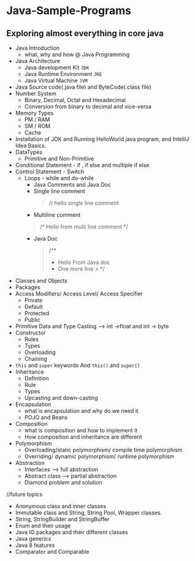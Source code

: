 # Java-Sample-Programs
## Exploring almost everything in core java
- Java Introduction
  - what, why and how @ Java Programming
- Java Architecture
  - Java development Kit `JDK`
  - Java Runtime Environment `JRE`
  - Java Virtual Machine `JVM`
- Java Source code(.java file) and ByteCode(.class file)
- Number System
  - Binary, Decimal, Octal and Hexadecimal
  - Conversion from binary to decimal and vice-versa
- Memory Types
  - PM / RAM
  - SM / ROM
  - Cache
- Installation of JDK and Running HelloWorld.java program, and IntelliJ Idea Basics.
- DataTypes
  - Primitive and Non-Primitive
- Conditional Statement - if , if else and multiple if else
- Control Statement - Switch
  - Loops - while and do-while
    - Java Comments and Java Doc
    - Single line comment
      > // hello single line comment
    - Multiline comment
    > /*
    >   Hello from
    >   multi line comment
    >   */
    - Java Doc
      > /**
      >  * Hello From Java doc
      >  * One more line
           >  */
- Classes and Objects
- Packages
- Access Modifiers/ Access Level/ Access Specifier
  - Private
  - Default
  - Protected
  - Public
- Primitive Data and Type Casting --> int ->float and int -> byte
- Constructor
  - Rules
  - Types
  - Overloading
  - Chaining
- `this` and `super` keywords And `this()` and `super()`
- Inheritance
  - Definition
  - Rule
  - Types
  - Upcasting and down-casting
- Encapsulation
  - what is encapsulation and why do we need it
  - POJO and Beans
- Composition
  - what is composition and how to implement it
  - How composition and inheritance are different
- Polymorphism
  - Overloading/static polymorphism/ compile time polymorphism
  - Overriding/ dynamic polymorphism/ runtime polymorphism
- Abstraction
  - Interfaces --> full abstraction
  - Abstract class --> partial abstraction
  - Diamond problem and solution

//future topics
- Anonymous class and inner classes
- Immutable class and String, String Pool, Wrapper classes.
- String, StringBuilder and StringBuffer
- Enum and their usage
- Java IO packages and their different classes
- Java generics
- Java 8 features
- Comparator and Comparable
